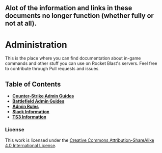 ## Alot of the information and links in these documents no longer function (whether fully or not at all). 

# Administration
This is the place where you can find documentation about in-game commands and other stuff you can use on Rocket Blast's 
servers. Feel free to contribute through Pull requests and issues.

## Table of Contents
* **[Counter-Strike Admin Guides](counterstrike/README.md)**   
* **[Battlefield Admin Guides](battlefield/README.md)**   
* **[Admin Rules](rules-for-admins.md)** 
* **[Slack Information](slack.md)**  
* **[TS3 Information]( teamspeak3.md)**  

### License
This work is licensed under the [Creative Commons Attribution-ShareAlike 4.0 International License](http://creativecommons.org/licenses/by-sa/4.0/).
